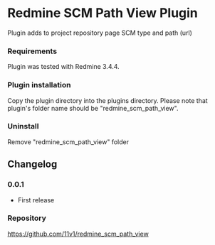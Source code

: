 # Redmine SCM Path View Plugin

Plugin adds to project repository page SCM type and path (url)

### Requirements

Plugin was tested with Redmine 3.4.4.

### Plugin installation

Copy the plugin directory into the plugins directory. Please note that plugin's folder name should be "redmine_scm_path_view". 

### Uninstall

Remove "redmine_scm_path_view" folder


## Changelog


### 0.0.1

* First release


### Repository

https://github.com/11v1/redmine_scm_path_view
